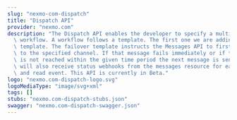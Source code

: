 ```yaml
---
slug: "nexmo-com-dispatch"
title: "Dispatch API"
provider: "nexmo.com"
description: "The Dispatch API enables the developer to specify a multiple message\
  \ workflow. A workflow follows a template. The first one we are adding is the failover\
  \ template. The failover template instructs the Messages API to first send a message\
  \ to the specified channel. If that message fails immediately or if the condition_status\
  \ is not reached within the given time period the next message is sent. The developer\
  \ will also receive status webhooks from the messages resource for each delivery\
  \ and read event. This API is currently in Beta."
logo: "nexmo.com-dispatch-logo.svg"
logoMediaType: "image/svg+xml"
tags: []
stubs: "nexmo.com-dispatch-stubs.json"
swagger: "nexmo.com-dispatch-swagger.json"
---
```

